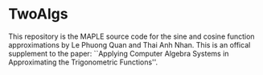 # TwoAlgs
This repository is the MAPLE source code for the sine and cosine function approximations
by Le Phuong Quan and Thai Anh Nhan. This is an offical supplement to the paper: ``Applying Computer Algebra Systems in
Approximating the Trigonometric Functions''. 
